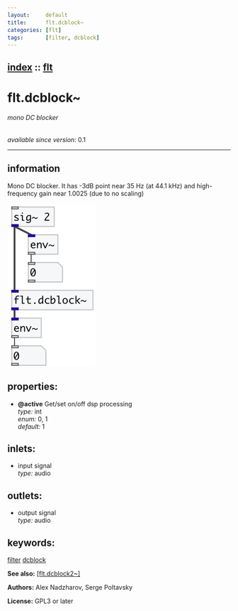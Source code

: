 ```yaml
---
layout:     default
title:      flt.dcblock~
categories: [flt]
tags:       [filter, dcblock]
---
```

[index](index.html) :: [flt](category_flt.html)
---

# flt.dcblock~

###### mono DC blocker

*available since version:* 0.1

---


## information
Mono DC blocker. It has -3dB point near 35 Hz (at 44.1 kHz) and high-frequency gain near 1.0025 (due to no scaling)


[![example](../examples/img/flt.dcblock~.jpg)](../examples/pd/flt.dcblock~.pd)







## properties:

* **@active** 
Get/set on/off dsp processing<br>
_type:_ int<br>
_enum:_ 0, 1<br>
_default:_ 1<br>



## inlets:

* input signal<br>
_type:_ audio



## outlets:

* output signal<br>
_type:_ audio



## keywords:

[filter](keywords/filter.html)
[dcblock](keywords/dcblock.html)



**See also:**
[\[flt.dcblock2~\]](flt.dcblock2~.html)




**Authors:** Alex Nadzharov, Serge Poltavsky




**License:** GPL3 or later





